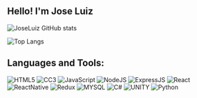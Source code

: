 ## Hello! I'm Jose Luiz

![JoseLuiz GitHub stats](https://github-readme-stats.vercel.app/api?username=JoseLuizjl&show_icons=true&theme=tokyonight)

![Top Langs](https://github-readme-stats.vercel.app/api/top-langs/?username=JoseLuizjl&layout=compact)

## Languages and Tools:
<div style="display: inline_block">
    <img alt="HTML5" src="https://img.shields.io/badge/HTML-239120?style=for-the-badge&logo=html5&logoColor=white" />
    <img alt="CC3" src="https://img.shields.io/badge/CSS-3498DB?&style=for-the-badge&logo=css3&logoColor=white" />
    <img alt="JavaScript" src="https://img.shields.io/badge/JavaScript-F7DF1E?style=for-the-badge&logo=javascript&logoColor=black" />
    <img alt="NodeJS" src="https://img.shields.io/badge/Node.js-43853D?style=for-the-badge&logo=node.js&logoColor=white](https://img.shields.io/badge/Node.js-43853D?style=for-the-badge&logo=node.js&logoColor=white)" />
    <img alt="ExpressJS" src="https://img.shields.io/badge/Express.js-404D59?style=for-the-badge"/>
    <img alt="React" src="https://img.shields.io/badge/React-20232A?style=for-the-badge&logo=react&logoColor=61DAFB" />
    <img alt="ReactNative" src="https://img.shields.io/badge/React_Native-20232A?style=for-the-badge&logo=react&logoColor=61DAFB" />
    <img alt="Redux" src="https://img.shields.io/badge/Redux-593D88?style=for-the-badge&logo=redux&logoColor=white" />
    <img alt="MYSQL" src="https://img.shields.io/badge/MySQL-204d69?style=for-the-badge&logo=mysql&logoColor=white" />
    <img alt="C#" src="https://img.shields.io/badge/C%23-5f4f7f?style=for-the-badge&logo=c-sharp&logoColor=white" />
    <img alt="UNITY" src="https://img.shields.io/badge/Unity-100000?style=for-the-badge&logo=unity&logoColor=white" />
    <img alt="Python" src="https://img.shields.io/badge/python-3670A0?style=for-the-badge&logo=python&logoColor=ffdd54" />
</div>
